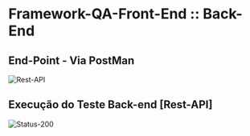 # Framework-QA-Front-End :: Back-End #

## End-Point - Via PostMan
![Rest-API](/backend-api/img/PostMan.png)


## Execução do Teste Back-end [Rest-API]
![Status-200](/backend-api/img/Status-200.png)
